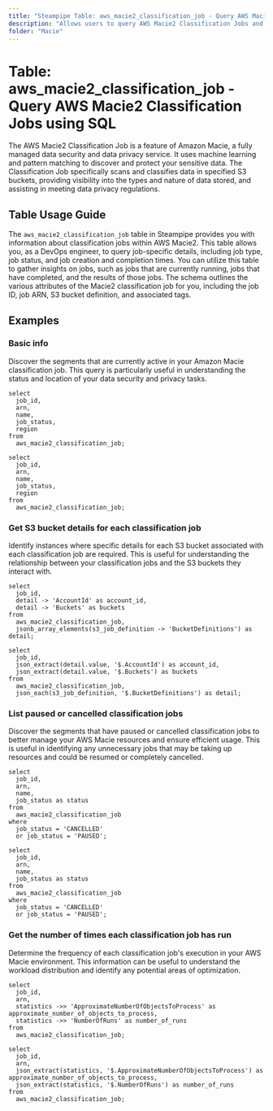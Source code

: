```yaml
---
title: "Steampipe Table: aws_macie2_classification_job - Query AWS Macie2 Classification Jobs using SQL"
description: "Allows users to query AWS Macie2 Classification Jobs and retrieve detailed information about each job's settings, status, and results."
folder: "Macie"
---
```


# Table: aws_macie2_classification_job - Query AWS Macie2 Classification Jobs using SQL

The AWS Macie2 Classification Job is a feature of Amazon Macie, a fully managed data security and data privacy service. It uses machine learning and pattern matching to discover and protect your sensitive data. The Classification Job specifically scans and classifies data in specified S3 buckets, providing visibility into the types and nature of data stored, and assisting in meeting data privacy regulations.

## Table Usage Guide

The `aws_macie2_classification_job` table in Steampipe provides you with information about classification jobs within AWS Macie2. This table allows you, as a DevOps engineer, to query job-specific details, including job type, job status, and job creation and completion times. You can utilize this table to gather insights on jobs, such as jobs that are currently running, jobs that have completed, and the results of those jobs. The schema outlines the various attributes of the Macie2 classification job for you, including the job ID, job ARN, S3 bucket definition, and associated tags.

## Examples

### Basic info
Discover the segments that are currently active in your Amazon Macie classification job. This query is particularly useful in understanding the status and location of your data security and privacy tasks.

```sql+postgres
select
  job_id,
  arn,
  name,
  job_status,
  region
from
  aws_macie2_classification_job;
```

```sql+sqlite
select
  job_id,
  arn,
  name,
  job_status,
  region
from
  aws_macie2_classification_job;
```

### Get S3 bucket details for each classification job
Identify instances where specific details for each S3 bucket associated with each classification job are required. This is useful for understanding the relationship between your classification jobs and the S3 buckets they interact with.

```sql+postgres
select
  job_id,
  detail -> 'AccountId' as account_id,
  detail -> 'Buckets' as buckets
from
  aws_macie2_classification_job,
  jsonb_array_elements(s3_job_definition -> 'BucketDefinitions') as detail;
```

```sql+sqlite
select
  job_id,
  json_extract(detail.value, '$.AccountId') as account_id,
  json_extract(detail.value, '$.Buckets') as buckets
from
  aws_macie2_classification_job,
  json_each(s3_job_definition, '$.BucketDefinitions') as detail;
```

### List paused or cancelled classification jobs
Discover the segments that have paused or cancelled classification jobs to better manage your AWS Macie resources and ensure efficient usage. This is useful in identifying any unnecessary jobs that may be taking up resources and could be resumed or completely cancelled.

```sql+postgres
select
  job_id,
  arn,
  name,
  job_status as status
from
  aws_macie2_classification_job
where
  job_status = 'CANCELLED'
  or job_status = 'PAUSED';
```

```sql+sqlite
select
  job_id,
  arn,
  name,
  job_status as status
from
  aws_macie2_classification_job
where
  job_status = 'CANCELLED'
  or job_status = 'PAUSED';
```

### Get the number of times each classification job has run
Determine the frequency of each classification job's execution in your AWS Macie environment. This information can be useful to understand the workload distribution and identify any potential areas of optimization.

```sql+postgres
select
  job_id,
  arn,
  statistics ->> 'ApproximateNumberOfObjectsToProcess' as approximate_number_of_objects_to_process,
  statistics ->> 'NumberOfRuns' as number_of_runs
from
  aws_macie2_classification_job;
```

```sql+sqlite
select
  job_id,
  arn,
  json_extract(statistics, '$.ApproximateNumberOfObjectsToProcess') as approximate_number_of_objects_to_process,
  json_extract(statistics, '$.NumberOfRuns') as number_of_runs
from
  aws_macie2_classification_job;
```